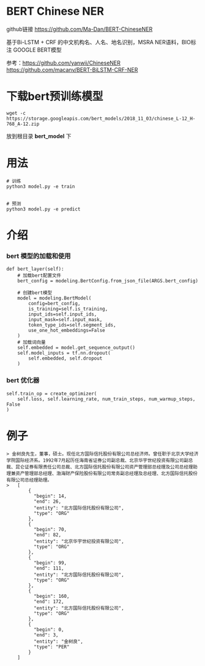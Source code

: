 # BERT Chinese NER

github链接 https://github.com/Ma-Dan/BERT-ChineseNER

基于Bi-LSTM + CRF 的中文机构名、人名、地名识别，MSRA NER语料，BIO标注
GOOGLE BERT模型

参考：https://github.com/yanwii/ChineseNER
      https://github.com/macanv/BERT-BiLSTM-CRF-NER

# 下载bert预训练模型
     
    wget -c https://storage.googleapis.com/bert_models/2018_11_03/chinese_L-12_H-768_A-12.zip

放到根目录 **bert_model** 下

# 用法

    # 训练
    python3 model.py -e train
    
    
    # 预测
    python3 model.py -e predict

# 介绍

### bert 模型的加载和使用

    def bert_layer(self):
        # 加载bert配置文件
        bert_config = modeling.BertConfig.from_json_file(ARGS.bert_config)

        # 创建bert模型　
        model = modeling.BertModel(
            config=bert_config,
            is_training=self.is_training,
            input_ids=self.input_ids,
            input_mask=self.input_mask,
            token_type_ids=self.segment_ids,
            use_one_hot_embeddings=False
        )
        # 加载词向量
        self.embedded = model.get_sequence_output()
        self.model_inputs = tf.nn.dropout(
            self.embedded, self.dropout
        )

### bert 优化器

    self.train_op = create_optimizer(
        self.loss, self.learning_rate, num_train_steps, num_warmup_steps, False
    )
    



# 例子
    > 金树良先生，董事，硕士。现任北方国际信托股份有限公司总经济师。曾任职于北京大学经济学院国际经济系。1992年7月起历任海南省证券公司副总裁、北京华宇世纪投资有限公司副总裁、昆仑证券有限责任公司总裁、北方国际信托股份有限公司资产管理部总经理及公司总经理助理兼资产管理部总经理、渤海财产保险股份有限公司常务副总经理及总经理、北方国际信托股份有限公司总经理助理。
    >   [
            {
              "begin": 14,
              "end": 26,
              "entity": "北方国际信托股份有限公司",
              "type": "ORG"
            },
            {
              "begin": 70,
              "end": 82,
              "entity": "北京华宇世纪投资有限公司",
              "type": "ORG"
            },
            {
              "begin": 99,
              "end": 111,
              "entity": "北方国际信托股份有限公司",
              "type": "ORG"
            },
            {
              "begin": 160,
              "end": 172,
              "entity": "北方国际信托股份有限公司",
              "type": "ORG"
            },
            {
              "begin": 0,
              "end": 3,
              "entity": "金树良",
              "type": "PER"
            }
        ]